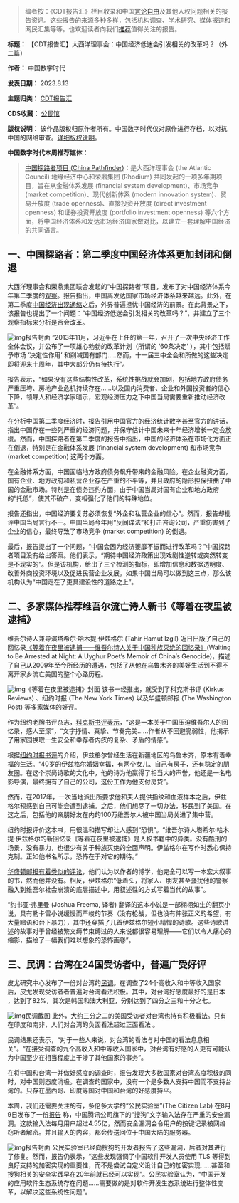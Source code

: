 



> 
> 编者按：《CDT报告汇》栏目收录和中国[言论自由](https://chinadigitaltimes.net/space/言论自由)及其他人权问题相关的报告资讯。这些报告的来源多种多样，包括机构调查、学术研究、媒体报道和网民汇集等等。也欢迎读者向我们[推荐](https://chinadigitaltimes.net/chinese/telegrambot)值得关注的报告。
> 
> 
> 




**标题：** 【CDT报告汇】大西洋理事会：中国经济低迷会引发相关的改革吗？（外二篇）  

**作者：** 中国数字时代  

**发表日期：** 2023.8.13  

**主题归类：** [CDT报告汇](https://chinadigitaltimes.net/chinese/category/cdt-stories/cdt%E6%8A%A5%E5%91%8A%E6%B1%87)  

**CDS收藏：** [公民馆](https://chinadigitaltimes.net/space/%E5%85%AC%E6%B0%91%E9%A6%86)  

**版权说明：** 该作品版权归原作者所有。中国数字时代仅对原作进行存档，以对抗中国的网络审查。[详细版权说明](https://chinadigitaltimes.net/chinese/copyright)。


**中国数字时代本周推荐媒体：** 



> 
> [中国探路者项目 (China Pathfinder)](https://chinapathfinder.org/)：是大西洋理事会 (the Atlantic Council) 地缘经济中心和荣鼎集团 (Rhodium) 共同发起的一项多年期项目，旨在从金融体系发展 (financial system development)、市场竞争 (market competition)、现代创新体系 (modern innovation system)、贸易开放度 (trade openness)、直接投资开放度 (direct investment openness) 和证券投资开放度 (portfolio investment openness) 等六个方面，将中国经济体系和发达市场经济国家做对比，以建立一套理解中国经济的共同语言。
> 
> 
> 


一、中国探路者：第二季度中国经济体系更加封闭和倒退
-------------------------


大西洋理事会和荣鼎集团联合发起的“中国探路者”项目，发布了对中国经济体系今年第二季度的[观察](https://www.atlanticcouncil.org/in-depth-research-reports/issue-brief/china-pathfinder-will-sluggish-growth-trigger-green-shoots-of-reform/)。报告指出，中国离发达国家市场经济体系越来越远。此外，在第二季度[中国经济出现通缩](https://cn.wsj.com/articles/%E4%B8%AD%E5%9B%BD%E9%99%B7%E5%85%A5%E9%80%9A%E7%BC%A9-%E4%B8%BA%E4%B8%96%E7%95%8C%E7%BB%8F%E6%B5%8E%E6%95%B2%E5%93%8D%E8%AD%A6%E9%92%9F-9b8b485e)之后，外界普遍担忧中国经济的前景。在此背景之下，该报告也提出了一个问题：“中国经济低迷会引发相关的改革吗？”，并建立了三个观察指标来分析是否会改革。


![img](https://chinadigitaltimes.net/chinese/files/2023/08/China-Pathfinder_-Will-sluggish-growth-trigger-green-shoots-of-reform_-www.atlanticcouncil.org_.png)报告封面
“2013年11月，习近平在上任的第一年，召开了一次中央经济工作全体会议，并公布了一项雄心勃勃的改革计划（所谓的 ‘60条决定’ ），其中包括赋予市场 ‘决定性作用’ 和削减国有部门…..然而，十一届三中全会和所做的这些决定即将迎来十周年，其中大部分仍有待执行”。


报告表示，“如果没有这些结构性改革，系统性挑战就会加剧，包括地方政府债务严重压垮、房地产业危机持续存在……以及国内消费者、企业和外国投资者的信心下降，领导人和经济学家暗示，宏观经济压力之下中国当局需要重新推动经济改革”。


在分析中国第二季度经济时，报告引用中国官方的经济统计数字甚至官方的讲话，指出中国存在一些列严重的经济问题，并保守估计中国未来十年经济增长一定会放缓。然而，中国探路者在第二季度的报告中指出，中国的经济体系在市场化方面正在倒退，特别是在金融体系发展 (financial system development) 和市场竞争 (market competition) 这两个方面。


在金融体系方面，中国面临地方政府债务飙升带来的金融风险。在企业融资方面，国有企业、地方政府和私营企业存在严重的不平等，并且政府的隐形担保扭曲了中国的金融市场。特别是在债务违约方面，由于中国当局对国有企业和地方政府的“托低”，使其不破产，变相强化了他们的特殊地位。


报告还指出，中国经济要复苏必须恢复“外企和私营企业的信心”。然而，报告却批评中国当局言行不一。中国当局今年用“反间谍法”和打击咨询公司，严重伤害到了企业的信心，最终导致了市场竞争 (market competition) 的倒退。


最后，报告提出了一个问题，“中国会因为经济萎靡不振而进行改革吗？”中国探路者项目没有给出答案。他们表示，“期待中国经济政策出现戏剧性逆转或突然转变是不现实的”。但是该机构，给出了三个检测的指标，即增加信息和数据透明度、改善外商投资环境以及促进民营企业发展。如果中国当局可以做到这三点，那么该机构认为“中国走在了更具建设性的道路之上”。


二、多家媒体推荐维吾尔流亡诗人新书《等着在夜里被逮捕》
---------------------------


维吾尔诗人兼导演塔希尔·哈木提·伊兹格尔 (Tahir Hamut Izgil) 近日出版了自己的回忆录[《等着在夜里被逮捕——维吾尔诗人关于中国种族灭绝的回忆录》](https://www.amazon.com/Waiting-Be-Arrested-Night-Genocide/dp/0593491793/ref=sr_1_1?keywords=Waiting+to+Be+Arrested+at+Night%3A+A+Uyghur+Poet%E2%80%99s+Memoir+of+China%E2%80%99s+Genocide&qid=1691902940&s=books&sr=1-1)(Waiting to Be Arrested at Night: A Uyghur Poet’s Memoir of China’s Genocide)，描述了自己从2009年至今所经历的遭遇，包括了从他在乌鲁木齐的美好生活到不得不离开家乡流亡美国的整个心路历程。


![img](https://chinadigitaltimes.net/chinese/files/2023/08/0593491793.01.S001.JUMBOXXX.jpg)《等着在夜里被逮捕》封面
该书一经推出，就受到了科克斯书评 (Kirkus Reviews) 、纽约时报 (The New York Times) 以及华盛顿邮报 (The Washington Post) 等多家媒体的好评。


作为纽约老牌书评杂志，[科克斯书评表示](https://www.kirkusreviews.com/book-reviews/tahir-hamut-izgil/waiting-to-be-arrested-at-night/)，“这是一本关于中国压迫维吾尔人的回忆录，感人至深”，“文字抒情、真挚、节奏完美……作者从不回避脆弱性，他揭示了用家园换取一生安全和幸存者内疚的复杂、矛盾的情感”。


根据[纽约时报书评](https://cn.nytimes.com/culture/20230803/waiting-to-be-arrested-at-night-tahir-hamut-izgil/)的介绍，伊兹格尔曾经生活在新疆地区的乌鲁木齐，原本有着幸福的生活。“40岁的伊兹格尔婚姻幸福，有两个女儿、自己有房子，还有稳定的朋友圈。在这个崇尚诗歌的文化中，他的诗为他赢得了相当大的声誉，他还是一名电影导演，最终拥有了自己的公司，这份工作为他支付房贷”。


然而，在2017年，一次当地派出所要求他和夫人提供指纹和血液样本之后，伊兹格尔预感到自己可能会遭到逮捕。之后，他们想尽了一切办法，移民到了美国。在这之后，包括他的亲朋好友在内的100万维吾尔人被中国当局关进了集中营。


纽约时报评价这本书，用很温和描写却让人感到“恐惧”。“维吾尔诗人塔希尔·哈木提·伊兹格尔的新回忆录《等着在夜里被逮捕》是人权书籍中的异类。没有酷刑的场景，没有暴力，也很少有关于种族灭绝的全面声明。伊兹格尔在写作时悉心保持克制。正如他书名所示，恐怖在于对它的期待。”


[华盛顿邮报有着类似的评论](https://www.washingtonpost.com/books/2023/08/02/waiting-arrested-night-izgil-uyghur-memoir/)，他们认为以作者的博学，他完全可以写一本宏大叙事的书，然而他并没有。相反，伊兹格尔“低着头，将家人、朋友甚至骚扰他的警察融入到维吾尔社会崩溃的底层描述中，用叙述性的方式写着当代的故事”。


“约书亚·弗里曼 (Joshua Freema, 译者) 翻译的这本小说是一部栩栩如生的翻页小说，具有勒卡雷小说缓慢而严峻的节奏（没有枪战，但也没有伸张正义的希望，有大量暗语和台下暴力），其中还穿插了几首伊兹格尔短小精悍的诗歌。这些诗歌讲述的故事对于曾经被繁文缛节束缚过的人来说都很容易理解——它们以令人痛心的缩影，描绘了一幅我们难以想象的恐怖画卷”。


三、民调：台湾在24国受访者中，普遍广受好评
----------------------


皮尤研究中心发布了一份对台湾的[民调](https://www.pewresearch.org/short-reads/2023/08/11/taiwan-seen-more-favorably-than-not-across-24-countries/)。在调查了24个高收入和中等收入国家后，皮尤发现受访者者普遍对台湾看法积极。其中，对台湾好感度最好的是日本 ，达到了82%，其次是韩国和澳大利亚，分别达到了四分之三和十分之七。


![img](https://chinadigitaltimes.net/chinese/files/2023/08/SR_2023.08.11_Taiwan-Views_1.webp)民调截图
此外，大约三分之二的美国受访者对台湾也持有积极看法。只有在印度和南非，人们对台湾的负面看法超过正面看法 。


民调结果还表示，“对于一些人来说，对台湾的看法与对中国的看法息息相关”。“在接受调查的九个高收入和中等收入国家中，对台湾有好感的人更有可能认为中国至少在相当程度上干涉了其他国家的事务”。


在将中国和台湾一并做好感度的调查时，报告发现大多数国家对台湾态度积极的同时，对中国则态度消极。在调查的国家中，没有一个是多数人支持中国而不支持台湾的。只存在墨西哥、印度等国对中国和台湾的好感度持平。


本周，我们还需要关注的有，多伦多大学的“公民实验室”(The Citizen Lab) 在8月9日发布了一份[报告](https://citizenlab.ca/2023/08/vulnerabilities-in-sogou-keyboard-encryption/) 称，中国腾讯公司旗下的“搜狗”文字输入法存在严重的安全漏洞。这款输入法每月用户超过4.55亿，然而安全漏洞会令用户的按键记录被网络窃听者解密。并且输入的内容，都会传送回位于中国大陆的服务器。


![img](https://chinadigitaltimes.net/chinese/files/2023/08/Report170-sogou-keyboard-encryption.jpg)报告封面
公民实验室已经向搜狗的开发者报告了这些漏洞，后者对其进行了修复。然而，报告仍表示，“这些发现强调了中国软件开发人员使用 TLS 等得到良好支持的加密实现的重要性，而不是尝试自定义设计自己的加密实现……甚至和搜狗相关的安全实践早在20年前就已经可以实现”。公民实验室认为，“中国开发的应用软件生态系统存在问题……需要做的是对软件开发生态系统进行整体性变革，以解决这些系统性问题”。










